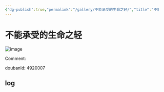 ```yaml
---
{"dg-publish":true,"permalink":"/gallery/不能承受的生命之轻/","title":"不能承受的生命之轻","created":"2025-05-31T15:39:36.206+08:00"}
---
```



# 不能承受的生命之轻

![image](https://hiraeth-picbed.oss-cn-beijing.aliyuncs.com/20250531153935.webp)

Comment: 



doubanId: 4920007

## log


